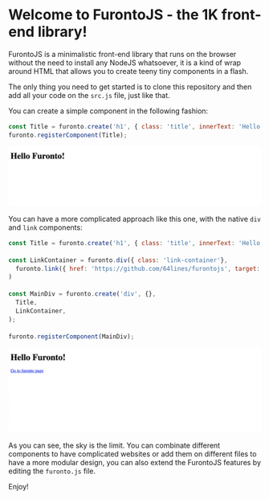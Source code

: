 # Welcome to FurontoJS - the 1K front-end library!

FurontoJS is a minimalistic front-end library that runs on the browser without the need to install any NodeJS whatsoever, it is a kind of wrap around HTML that allows you to create teeny tiny components in a flash.

The only thing you need to get started is to clone this repository and then add all your code on the `src.js` file, just like that.

You can create a simple component in the following fashion:
```javascript
const Title = furonto.create('h1', { class: 'title', innerText: 'Hello Furonto!'})
furonto.registerComponent(Title);
```

![image](./img/furonto-first-image.png)

You can have a more complicated approach like this one, with the native `div` and `link` components:

```javascript
const Title = furonto.create('h1', { class: 'title', innerText: 'Hello Furonto!'})

const LinkContainer = furonto.div({ class: 'link-container'}, 
  furonto.link({ href: 'https://github.com/64lines/furontojs', target: '_blank', innerText: 'Go to furonto page' })
)

const MainDiv = furonto.create('div', {}, 
  Title,
  LinkContainer,
);

furonto.registerComponent(MainDiv);
```
![image](./img/furonto-second-image.png)

As you can see, the sky is the limit. You can combinate different components to have complicated websites or add them on different files to have a more modular design, you can also extend the FurontoJS features by editing the `furonto.js` file.

Enjoy!